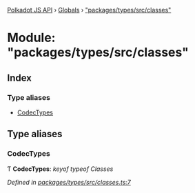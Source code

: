 [Polkadot JS API](../README.md) › [Globals](../globals.md) › ["packages/types/src/classes"](_packages_types_src_classes_.md)

# Module: "packages/types/src/classes"

## Index

### Type aliases

* [CodecTypes](_packages_types_src_classes_.md#codectypes)

## Type aliases

###  CodecTypes

Ƭ **CodecTypes**: *keyof typeof Classes*

*Defined in [packages/types/src/classes.ts:7](https://github.com/polkadot-js/api/blob/5856ce24c/packages/types/src/classes.ts#L7)*
